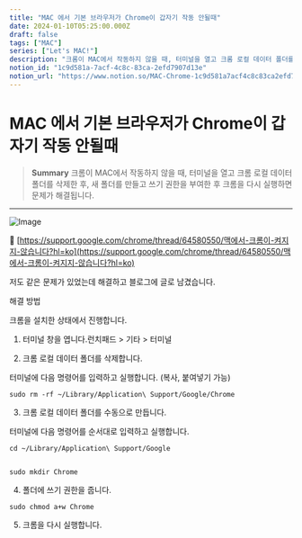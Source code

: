 ```yaml
---
title: "MAC 에서 기본 브라우저가 Chrome이 갑자기 작동 안될때"
date: 2024-01-10T05:25:00.000Z
draft: false
tags: ["MAC"]
series: ["Let's MAC!"]
description: "크롬이 MAC에서 작동하지 않을 때, 터미널을 열고 크롬 로컬 데이터 폴더를 삭제한 후, 새 폴더를 만들고 쓰기 권한을 부여한 후 크롬을 다시 실행하면 문제가 해결됩니다."
notion_id: "1c9d581a-7acf-4c8c-83ca-2efd7907d13e"
notion_url: "https://www.notion.so/MAC-Chrome-1c9d581a7acf4c8c83ca2efd7907d13e"
---
```


# MAC 에서 기본 브라우저가 Chrome이 갑자기 작동 안될때

> **Summary**
> 크롬이 MAC에서 작동하지 않을 때, 터미널을 열고 크롬 로컬 데이터 폴더를 삭제한 후, 새 폴더를 만들고 쓰기 권한을 부여한 후 크롬을 다시 실행하면 문제가 해결됩니다.

---

![Image](https://prod-files-secure.s3.us-west-2.amazonaws.com/09ccd4d5-876c-4bba-bbdf-cc77a0a11257/685b86c7-5709-4865-b40b-543c00502464/Untitled.png?X-Amz-Algorithm=AWS4-HMAC-SHA256&X-Amz-Content-Sha256=UNSIGNED-PAYLOAD&X-Amz-Credential=ASIAZI2LB466VDAVIEKG%2F20250724%2Fus-west-2%2Fs3%2Faws4_request&X-Amz-Date=20250724T101940Z&X-Amz-Expires=3600&X-Amz-Security-Token=IQoJb3JpZ2luX2VjEAIaCXVzLXdlc3QtMiJIMEYCIQCG5r4yuMyWltGxrsNRsPCjlAdU9TVswU%2BpXlGKzUa80AIhAKXQNd9PnkVT7Mro%2Fq%2BxT%2FjCuShlwDV0p6CWduszkfthKv8DCCoQABoMNjM3NDIzMTgzODA1Igzs0LcQ8YF0i7JVDjQq3AOrHlp6MBXrGlH1sDXHv1wfq5cpW0uK0EnanWhNN1w8suYvK2fGayjybeI6wslSN7imYHcgQyoPdS7UDy7xwx8u0lalNpEnICDXzC34%2BZ2JmcqpfFqk2n%2BXNKcymKcT73NHB5cc5Pu8rkxGPO1LQ0N2Oxhi%2FejqAkw8mXGHoO7OaJNk9yMTelDDz5Y%2FcEJrXQOCAfGycVnuJs3xTrlhILCo%2BLgEXMlpQ1rE78vcg2zU8Ut05FrfhXkZMjnWbu%2FCp238xIW%2BMX%2BKLBSjwKgIkbXUhm%2B20ySqo26Vbvl0q9%2BYPdF%2B6Nzq%2BFKn9iGV2Rr5XtNmsy1TSK1%2FeJ%2FT0RWVJsHGLQf99yHZnFFNC8o7vLqrNTui8xxVX93tuAhbjFxdgLYhs6lzAfzzkNNu0cl%2BVqeaafBwhkxo5icaiZU84ZKXCCHtAJ8nhpRaytcO%2BRkeIPYMyU8gsXAXWKOYzTO%2B5wKXf4i%2BqjZbnosiY1op1KRwkFiXHFku3nkioQBxEPX6i9zpWV4LSxbLz7nAo%2BH1g48b8BHR8DMlyyvxuPBnQiBqehY%2B07f6cFB%2B7J%2FZo75jpLrPjRRKVgMrHGc5unUMI3SMEk7fJXiwWxuZWpm4ojLltaCI6Dus81XVcQjPozC19ofEBjqkATsA6MhxmNLNnccesQ5QBEh4mNr4%2B32EyRuTxpfL88JwsC4oJWaJo%2FF%2FOs6ZDfgcIvQafua2vdNc12wILToY8sAOytWxnMoaCMClClcXkJhae%2F7nZ5cNNIGmbP%2BtvBdSJoyzlaSbY4w3j9J0mAt79GCXKGxBtt5iP0BKs0TIfpWptbGGaADxJmuyYE24cXfbGdhkj7%2BNHoY4YXXaYmDKxPZTHgpR&X-Amz-Signature=a7f43c18910fd2cd1a95d60ea0be393b3ac6fdd9fbb985e1750395114b8c76a5&X-Amz-SignedHeaders=host&x-amz-checksum-mode=ENABLED&x-id=GetObject)

🔗 [https://support.google.com/chrome/thread/64580550/맥에서-크롬이-켜지지-않습니다?hl=ko](https://support.google.com/chrome/thread/64580550/맥에서-크롬이-켜지지-않습니다?hl=ko)

저도 같은 문제가 있었는데 해결하고 블로그에 글로 남겼습니다.

해결 방법

크롬을 설치한 상태에서 진행합니다.

1. 터미널 창을 엽니다.런치패드 > 기타 > 터미널

2. 크롬 로컬 데이터 폴더를 삭제합니다.

터미널에 다음 명령어를 입력하고 실행합니다. (복사, 붙여넣기 가능)

```plain text
sudo rm -rf ~/Library/Application\ Support/Google/Chrome

```

3. 크롬 로컬 데이터 폴더를 수동으로 만듭니다.

터미널에 다음 명령어를 순서대로 입력하고 실행합니다.

```plain text
cd ~/Library/Application\ Support/Google


```

```plain text
sudo mkdir Chrome

```

4. 폴더에 쓰기 권한을 줍니다.

```plain text
sudo chmod a+w Chrome

```

5. 크롬을 다시 실행합니다.

